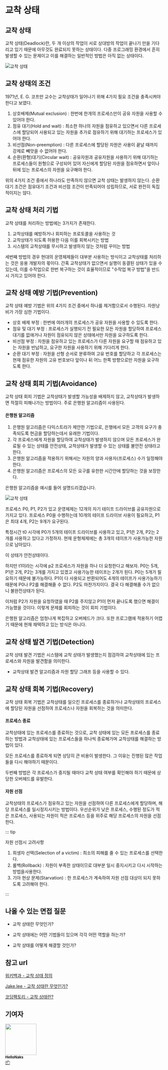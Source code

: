 # 교착 상태



## 교착 상태

교착 상태(Deadlock)란, 두 개 이상의 작업이 서로 상대방의 작업이 끝나기 만을 기다리고 있기 때문에 아무것도 완료되지 못하는 상태이다. 다중 프로그래밍 환경에서 흔히 발생할 수 있는 문제이고 이를 해결하는 일반적인 방법은 아직 없는 상태이다.

![교착 상태](/img/computer_architecture_and_OS/deadlock/deadlock1.jpg)



## 교착 상태의 조건

1971년, E. G. 코프만 교수는 교착상태가 일어나기 위해 4가지 필요 조건을 충족시켜야 한다고 보였다.

1. 상호배제(Mutual exclusion) : 한번에 한개의 프로세스만이 공유 자원을 사용할 수 있어야 한다.
2. 점유 대기(Hold and wait) : 최소한 하나의 자원을 점유하고 있으면서 다른 프로세스에 할당되어 사용되고 있는 자원을 추가로 점유하기 위해 대기하는 프로세스가 있어야 한다.
3. 비선점(Non-preemption) : 다른 프로세스에 할당된 자원은 사용이 끝날 때까지 강제로 빼앗을 수 없어야 한다.
4. 순환(환형)대기(Circular wait) : 공유자원과 공유자원을 사용하기 위해 대기하는 프로세스들이 원형으로 구성되어 있어 자신에게 할당된 자원을 점유하면서 앞이나 뒤에 있는 프로세스의 자원을 요구해야 한다.

위의 4가지 조건 중에서 하나라도 만족하지 않으면 교착 상태는 발생하지 않는다. 순환대기 조건은 점유대기 조건과 비선점 조건이 만족되어야 성립하므로, 서로 완전히 독집적이지는 않다.



## 교착 상태 처리 기법

교착 상태를 처리하는 방법에는 3가지가 존재한다.

1. 교착상태를 예방하거나 회피하는 프로토콜을 사용하는 것
2. 교착상태가 되도록 허용한 다음 이를 회복시키는 방법
3. 시스템의 교착상태를 무시하고 발생하지 않는 것처럼 꾸미는 방법

세번째 방법의 경우 현대의 운영체제들이 대부분 사용하는 방식이고 교착상태를 처리하는 것은 응용 개발자의 몫이다. 간혹 교착상태가 없으면서 실행이 동결된 상태가 있을 수 있는데, 이를 수작업으로 한번 복구하는 것이 효율적이므로 "수작업 복구 방법"을 반드시 가지고 있어야 한다.



## 교착 상태 예방 기법(Prevention)

교착 상태 예방 기법은 위의 4가지 조건 중에서 하나를 제거함으로서 수행된다. 자원낭비가 가장 심한 기법이다.

- 상호 배제 부정 : 한번에 여러개의 프로세스가 공유 자원을 사용할 수 있도록 한다.
- 점유 및 대기 부정 : 프로세스가 실행되기 전 필요한 모든 자원을 할당하여 프로세스 대기를 없애거나 자원이 점유되지 않은 상태에서만 자원을 요구하도록 한다.
- 비선점 부정 : 자원을 점유하고 있는 프로세스가 다른 자원을 요구할 때 점유하고 있는 자원을 반납하고, 요구한 자원을 사용하기 위해 기다리게 한다.
- 순환 대기 부정 : 자원을 선형 순서로 분류하여 고유 번호를 할당하고 각 프로세스는 현재 점유한 자원의 고유 번호보다 앞이나 뒤 어느 한쪽 방향으로만 자원을 요구하도록 한다.



## 교착 상태 회피 기법(Avoidance)

교착 상태 회피 기법은 교착상태가 발생할 가능성을 배제하지 않고, 교착상태가 발생하면 적절히 피해나가는 방법이다. 주로 은행원 알고리즘이 사용된다.

#### 은행원 알고리즘

1. 은행원 알고리즘은 다익스트라가 제안한 기법으로, 은행에서 모든 고객의 요구가 충족되도록 현금을 할당하는데서 유래한 기법이다.
2. 각 프로세스에게 자원을 할당하여 교착상태가 발생하지 않으며 모든 프로세스가 완료될 수 있는 상태를 안전상태, 교착상태가 발생할 수 있는 상태를 불안전 상태라고 한다.
3. 은행원 알고리즘을 적용하기 위해서는 자원의 양과 사용자(프로세스) 수가 일정해야 한다.
4. 은행원 알고리즘은 프로세스의 모든 요구를 유한한 시간안에 할당하는 것을 보장한다.



은행원 알고리즘을 예시를 들어 설명드리겠습니다.

![교착 상태](/img/computer_architecture_and_OS/deadlock/deadlock2.png)

프로세스 P0, P1, P2가 있고 운영체제는 12개의 자기 테이프 드라이브를 공유자원으로 가지고 있다. 프로세스 P0을 수행하는데 10개의 테이프 드라이브 사용이 필요하고, P1은 최대 4개, P2는 9개가 요구된다.

특정시간 t0 시각에 P0가 5개의 테이프 드라이브를 사용하고 있고, P1은 2개, P2는 2개를 사용하고 있다고 가정하자. 현재 운형체제에는 총 3개의 테이프가 사용가능한 자원으로 남아있다.

이 상태가 안전상태이다.

하지만 t1이라는 시각에 p2 프로세스가 자원을 하나 더 요청한다고 해보자. P0는 5개, P1은 2개, P2는 3개를 가지고 있겠고 사용가능한 테이프는 2개가 된다. P0는 5개가 필요하기 때문에 불가능하다. P1이 다 사용되고 반환되어도 4개의 테이프가 사용가능하기 때문에 P0나 P2를 해결해줄 수 없다. P2도 마찬가지이다. 결국 다 해결해줄 수가 없으니 불완전상태가 된다.

이처럼 P2가 자원을 요청하였을 때 P2를 주지않고 P1이 먼저 끝나도록 했으면 해결이 가능했을 것이다. 이렇게 문제를 회피하는 것이 회피 기법이다.

은행원 알고리즘은 엄청나게 복잡하고 오버헤드가 크다. 또한 프로그램에 적용하기 어렵기 때문에 현재 채택하고 있는 방식은 아니다.

## 교착 상태 발견 기법(Detection)

교착 상태 발견 기법은 시스템에 교착 상태가 발생했는지 점검하여 교착상태에 있는 프로세스와 자원을 발견함을 의미한다.

- 교착상태 발견 알고리즘과 자원 할당 그래프 등을 사용할 수 있다.



## 교착 상태 회복 기법(Recovery)

교착 상태 회복 기법은 교착상태를 일으킨 프로세스를 종료하거나 교착상태의 프로세스에 할당된 자원을 선점하여 프로세스나 자원을 회복하는 것을 의미한다.

#### 프로세스 종료

교착상태에 있는 프로세스를 종료하는 것으로, 교착 상태에 있는 모든 프로세스를 종료하는 방법과 교착상태에 있는 프로세스들을 하나씩 종료해가며 교착상태를 해결하는 방법이 있다.

모든 프로세스를 종료하게 되면 상당히 큰 비용이 발생한다. 그 이유는 진행된 많은 작업들을 다시 해야하기 때문이다.

두번째 방법은 각 프로세스가 중지될 때마다 교착 상태 여부를 확인해야 하기 때문에 상당한 오버헤드를 유발한다.

#### 자원 선점

교착상태의 프로세스가 점유하고 있는 자원을 선점하여 다른 프로세스에게 할당하며, 해당 프로세스를 일시정지시키는 방법이다. 우선순위가 낮은 프로세스, 수행된 정도가 적은 프로세스, 사용되는 자원이 적은 프로세스 등을 위주로 해당 프로세스의 자원을 선점한다.

::: tip

자원 선점시 고려사항

1. 희생자 선택(Selection of a victim) : 최소의 피해를 줄 수 있는 프로세스를 선택한다.
2. 롤백(Rollback) : 자원이 부족한 상태이므로 대부분 일시 중지시키고 다시 시작하는 방법을사용한다.
3. 기아 현상 문제(Starvation) : 한 프로세스가 계속하여 자원 선점 대상이 되지 못하도록 고려해야 한다.

:::



## 나올 수 있는 면접 질문

- 교착 상태란 무엇인가?

- 교착 상태에는 어떤 기법들이 있으며 각각 어떤 역할을 하는가?

- 교착 상태를 어떻게 해결할 것인가?

  

## 참고 url

[위키백과 - 교착 상태 정의](https://ko.wikipedia.org/wiki/%EA%B5%90%EC%B0%A9_%EC%83%81%ED%83%9C)

[Jake.lee - 교착 상태란 무엇인가?](https://frontalnh.github.io/2018/04/05/%EC%9A%B4%EC%98%81%EC%B2%B4%EC%A0%9C-%EA%B5%90%EC%B0%A9%EC%83%81%ED%83%9C-deadlock-%EB%9E%80-%EB%AC%B4%EC%97%87%EC%9D%B8%EA%B0%80/)

[코딩팩토리 - 교착 상태란?](https://coding-factory.tistory.com/311)

## 기여자


 <td align="center"><a href="https://github.com/HelloNaks"><img src="https://avatars.githubusercontent.com/u/49478141?v=4?s=100" width="100px;" alt=""/><br /><sub><b>HelloNaks</b></sub></a><br /><a href="#platform-HelloNaks" title="Packaging/porting to new platform">📦</a></td>